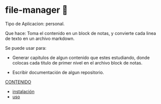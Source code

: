 # file-manager 📄

Tipo de Aplicacion: personal.

Que hace: Toma el contenido en un block de notas, y convierte cada linea de texto en un archivo markdown.

Se  puede usar para:

* Generar capitulos de algun contenido que estes estudiando, donde colocas cada titulo de primer nivel en el archivo block de notas.

* Escribir documentación de algun repositorio.

[CONTENIDO](#CONTENIDO)

* [instalación](docs/Installation.md)
* [uso](docs/usage.md)

